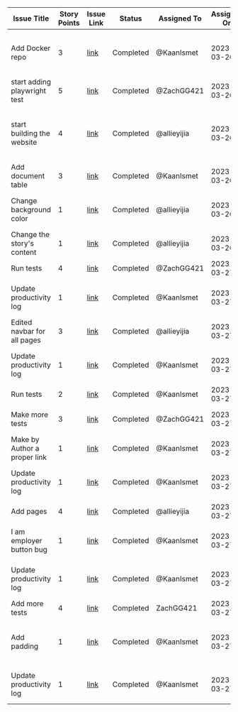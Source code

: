 | Issue Title                  | Story Points | Issue Link                                                          | Status    | Assigned To | Assigned On | Completed On | Category           | Status Notes                                          |
|------------------------------|--------------|---------------------------------------------------------------------|-----------|-------------|-------------|--------------|--------------------|-------------------------------------------------------|
| Add Docker repo              | 3            | [link](https://github.com/KaanIsmet/mywebclass-simulation/issues/4) | Completed | @KaanIsmet  | 2023-03-26  | 2023-03-26   | Devops             | Added Docker repo, password and user                  |
| start adding playwright test | 5            | [link](https://github.com/KaanIsmet/mywebclass-simulation/issues/1) | Completed | @ZachGG421  | 2023-03-26  | 2023-03-27   | Devops             | playwright tests needs to be fixed                    |
| start building the website   | 4            | [link](https://github.com/your-username/repo-name/issues/3)         | Completed | @allieyijia | 2023-03-26  | 2023-03-26   | Frontend           | changed the background color and added style css      |
| Add document table           | 3            | [link](https://github.com/your-username/repo-name/issues/2)         | Completed | @KaanIsmet  | 2023-03-26  | 2023-03-26   | Project Management | added productivity log table                          |
| Change background color      | 1            | [link](https://github.com/your-username/repo-name/issues/12)        | Completed | @allieyijia | 2023-03-26  | 2023-03-27   | Frontend           | background color has been changed                     |
| Change the story's content   | 1            | [link](https://github.com/your-username/repo-name/issues/8)         | Completed | @allieyijia | 2023-03-26  | 2023-03-27   | Frontend           | story has been changed                                |
| Run tests                    | 4            | [link](https://github.com/your-username/repo-name/issues/13)        | Completed | @ZachGG421  | 2023-03-27  | 2023-03-27   | Devops             | Test cases will be run                                |
| Update productivity log      | 1            | [link](https://github.com/your-username/repo-name/issues/14)        | Completed | @KaanIsmet  | 2023-03-27  | 2023-03-27   | Project Management | Updating the productivity log                         |
| Edited navbar for all pages  | 3            | [link](https://github.com/your-username/repo-name/issues/16)        | Completed | @allieyijia | 2023-03-27  | 2023-03-27   | Frontend           | Edit all the nav bars                                 |
| Update productivity log      | 1            | [link](https://github.com/your-username/repo-name/issues/17)        | Completed | @KaanIsmet  | 2023-03-27  | 2023-03-27   | Project Management | Updating the productivity log                         |
| Run tests                    | 2            | [link](https://github.com/your-username/repo-name/issues/18)        | Completed | @KaanIsmet  | 2023-03-27  | 2023-03-27   | Devops             | Ran tests                                             |
| Make more tests              | 3            | [link](https://github.com/your-username/repo-name/issues/24)        | Completed | @ZachGG421  | 2023-03-27  | 2023-03-27   | Devops             | Made more playwright tests                            |
| Make by Author a proper link | 1            | [link](https://github.com/your-username/repo-name/issues/27)        | Completed | @KaanIsmet  | 2023-03-27  | 2023-03-27   | Frontend           | Fix the by Author link                                |
| Update productivity log      | 1            | [link](https://github.com/your-username/repo-name/issues/28)        | Completed | @KaanIsmet  | 2023-03-27  | 2023-03-27   | Project Management | Updating the productivity log                         |
| Add pages                    | 4            | [link](https://github.com/your-username/repo-name/issues/21)        | Completed | @allieyijia | 2023-03-27  | 2023-03-27   | Frontend           | Added all the pages                                   |
| I am employer button bug     | 1            | [link](https://github.com/your-username/repo-name/issues/37)        | Completed | @KaanIsmet  | 2023-03-27  | 2023-03-27   | Frontend           | Fixed the I am Employer button bug                    |
| Update productivity log      | 1            | [link](https://github.com/your-username/repo-name/issues/40)        | Completed | @KaanIsmet  | 2023-03-27  | 2023-03-27   | Project Management | Updating the productivity log                         |
| Add more tests               | 4            | [link](https://github.com/your-username/repo-name/issues/35)        | Completed | ZachGG421   | 2023-03-27  | 2023-03-27   | Devops             | Developed more tests                                  |
| Add padding                  | 1            | [link](https://github.com/your-username/repo-name/issues/42)        | Completed | @KaanIsmet  | 2023-03-27  | 2023-03-27   | Frontend           | Fixed the padding on section tag on courses and forum |
| Update productivity log      | 1            | [link](https://github.com/your-username/repo-name/issues/47)        | Completed | @KaanIsmet  | 2023-03-27  | 2023-03-27   | Project Management | Updating the productivity log                         |



